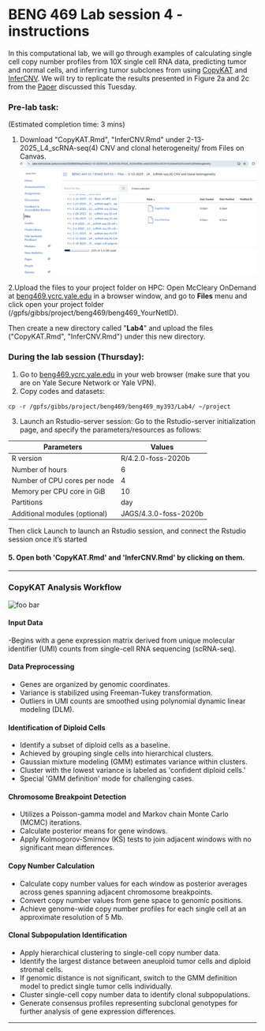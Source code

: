 # BENG 469 Lab session 4 - instructions

In this computational lab, we will go through examples of calculating single cell copy number profiles from 10X single cell RNA data, predicting tumor and normal cells, and inferring tumor subclones from using [CopyKAT](https://github.com/navinlabcode/copykat) and [InferCNV](https://github.com/broadinstitute/inferCNV/wiki). We will try to replicate the results presented in Figure 2a and 2c from the [Paper](https://www.nature.com/articles/s41587-020-00795-2) discussed this Tuesday.

### Pre-lab task:
(Estimated completion time: 3 mins)
1. Download "CopyKAT.Rmd", "InferCNV.Rmd" under 2-13-2025_L4_scRNA-seq(4) CNV and clonal heterogeneity/ from Files on Canvas.
![plot](./pic1.png)

2.Upload the files to your project folder on HPC:
Open McCleary OnDemand at [beng469.ycrc.yale.edu](https://beng469.ycrc.yale.edu)  in a browser window, and go to **Files** menu and click open your project folder (/gpfs/gibbs/project/beng469/beng469_YourNetID). 

Then create a new directory called "**Lab4**" and upload the files ("CopyKAT.Rmd", "InferCNV.Rmd") under this new directory.

### During the lab session (Thursday):


1. Go to [beng469.ycrc.yale.edu](https://beng469.ycrc.yale.edu) in your web browser (make sure that you are on Yale Secure Network or Yale VPN).
2. Copy codes and datasets:
```
cp -r /gpfs/gibbs/project/beng469/beng469_my393/Lab4/ ~/project
```
3. Launch an Rstudio-server session:
Go to the Rstudio-server initialization page, and specify the parameters/resources as follows:

| Parameters      | Values |
| ----------- | ----------- |
| R version      | R/4.2.0-foss-2020b       |
| Number of hours   | 6        |
| Number of CPU cores per node   | 4        |
| Memory per CPU core in GiB   | 10       |
| Partitions   | day       |
| Additional modules (optional)  | JAGS/4.3.0-foss-2020b   |

Then click Launch to launch an Rstudio session, and connect the Rstudio session once it’s started
  

#### 5. Open both 'CopyKAT.Rmd' and 'InferCNV.Rmd' by clicking on them.

--- 

### CopyKAT Analysis Workflow

<p><img width="1000" src="https://media.springernature.com/full/springer-static/image/art%3A10.1038%2Fs41587-020-00795-2/MediaObjects/41587_2020_795_Fig1_HTML.png?as=webp" alt="foo bar" title="train &amp; tracks" /></p>

#### Input Data

-Begins with a gene expression matrix derived from unique molecular identifier (UMI) counts from single-cell RNA sequencing (scRNA-seq).

#### Data Preprocessing

- Genes are organized by genomic coordinates.
- Variance is stabilized using Freeman-Tukey transformation.
- Outliers in UMI counts are smoothed using polynomial dynamic linear modeling (DLM).

#### Identification of Diploid Cells

- Identify a subset of diploid cells as a baseline.
- Achieved by grouping single cells into hierarchical clusters.
- Gaussian mixture modeling (GMM) estimates variance within clusters.
- Cluster with the lowest variance is labeled as 'confident diploid cells.'
- Special 'GMM definition' mode for challenging cases.

#### Chromosome Breakpoint Detection

- Utilizes a Poisson-gamma model and Markov chain Monte Carlo (MCMC) iterations.
- Calculate posterior means for gene windows.
- Apply Kolmogorov-Smirnov (KS) tests to join adjacent windows with no significant mean differences.

#### Copy Number Calculation

- Calculate copy number values for each window as posterior averages across genes spanning adjacent chromosome breakpoints.
- Convert copy number values from gene space to genomic positions.
- Achieve genome-wide copy number profiles for each single cell at an approximate resolution of 5 Mb.

#### Clonal Subpopulation Identification

- Apply hierarchical clustering to single-cell copy number data.
- Identify the largest distance between aneuploid tumor cells and diploid stromal cells.
- If genomic distance is not significant, switch to the GMM definition model to predict single tumor cells individually.
- Cluster single-cell copy number data to identify clonal subpopulations.
- Generate consensus profiles representing subclonal genotypes for further analysis of gene expression differences.


---




